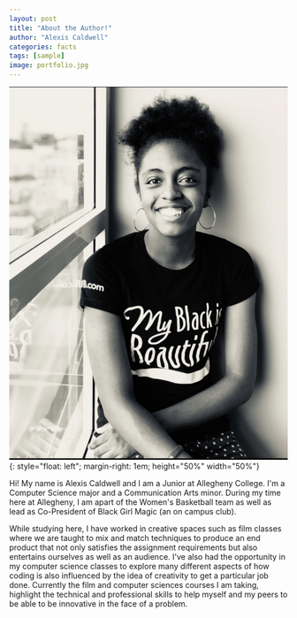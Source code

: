 ```yaml
---
layout: post
title: "About the Author!"
author: "Alexis Caldwell"
categories: facts
tags: [sample]
image: portfolio.jpg
---
```


![Author](assets/img/leximage.jpg){: style="float: left"; margin-right: 1em; height="50%" width="50%"}

Hi! My name is Alexis Caldwell and I am a Junior at Allegheny College. I'm a Computer Science major and a Communication Arts minor. During my time here at Allegheny, I am apart of the Women's Basketball team as well as lead as Co-President of Black Girl Magic (an on campus club).

While studying here, I have worked in creative spaces such as film classes where we are taught to mix and match techniques to produce an end product that not only satisfies the assignment requirements but also entertains ourselves as well as an audience. I've also had the opportunity in my computer science classes to explore many different aspects of how coding is also influenced by the idea of creativity to get a particular job done. Currently the film and computer sciences courses I am taking, highlight the technical and professional skills to help myself and my peers to be able to be innovative in the face of a problem.

